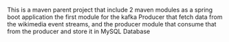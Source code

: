 This is a maven parent project that include 2 maven modules as a spring boot application the first module for the kafka Producer that fetch data from the wikimedia event streams, and the producer module that consume that from the producer and store it in MySQL Database
